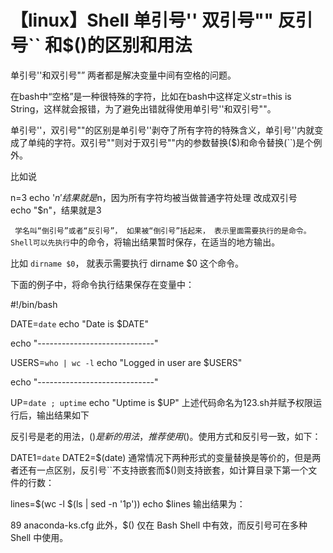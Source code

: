 # 【linux】Shell 单引号'' 双引号"" 反引号`` 和$()的区别和用法


单引号''和双引号"” 两者都是解决变量中间有空格的问题。

在bash中“空格”是一种很特殊的字符，比如在bash中这样定义str=this is String，这样就会报错，为了避免出错就得使用单引号''和双引号""。

单引号''，双引号""的区别是单引号''剥夺了所有字符的特殊含义，单引号''内就变成了单纯的字符。双引号""则对于双引号""内的参数替换($)和命令替换(``)是个例外。


比如说 　　

n=3
echo '$n'   
结果就是$n，因为所有字符均被当做普通字符处理
改成双引号　　echo "$n"，结果就是3




`` 学名叫“倒引号”或者“反引号”， 如果被“倒引号”括起来， 表示里面需要执行的是命令。Shell可以先执行``中的命令，将输出结果暂时保存，在适当的地方输出。

比如 `dirname $0`， 就表示需要执行 dirname $0 这个命令。

下面的例子中，将命令执行结果保存在变量中：

#!/bin/bash

DATE=`date`
echo "Date is $DATE"

echo "-----------------------------"

USERS=`who | wc -l`
echo "Logged in user are $USERS"

echo "-----------------------------"

UP=`date ; uptime`
echo "Uptime is $UP"
上述代码命名为123.sh并赋予权限运行后，输出结果如下






反引号是老的用法，$()是新的用法，推荐使用$()。使用方式和反引号一致，如下：

DATE1=`date`
DATE2=$(date)
通常情况下两种形式的变量替换是等价的，但是两者还有一点区别，反引号``不支持嵌套而$()则支持嵌套，如计算目录下第一个文件的行数：

lines=$(wc -l $(ls | sed -n '1p'))
echo $lines
输出结果为：

89 anaconda-ks.cfg
此外，$() 仅在 Bash Shell 中有效，而反引号可在多种 Shell 中使用。
